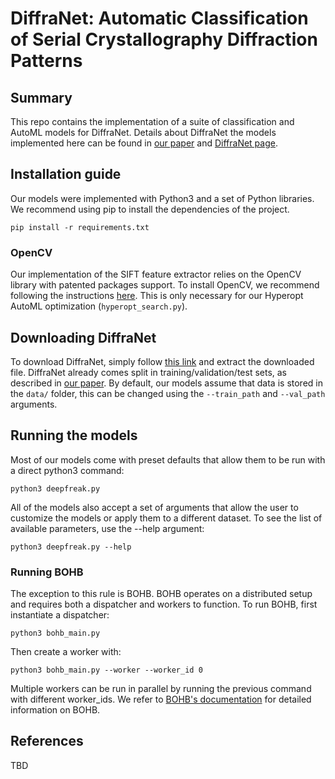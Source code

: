 # DiffraNet: Automatic Classification of Serial Crystallography Diffraction Patterns

## Summary

This repo contains the implementation of a suite of classification and AutoML models for DiffraNet. Details about DiffraNet the models implemented here can be found in [our paper](https://arxiv.org/abs/1904.11834) and [DiffraNet page](https://arturluis.github.io/diffranet/).

## Installation guide

Our models were implemented with Python3 and a set of Python libraries. We recommend using pip to install the dependencies of the project.

```
pip install -r requirements.txt
```

### OpenCV

Our implementation of the SIFT feature extractor relies on the OpenCV library with patented packages support. To install OpenCV, we recommend following the instructions [here](https://www.pyimagesearch.com/opencv-tutorials-resources-guides/). This is only necessary for our Hyperopt AutoML optimization (```hyperopt_search.py```).


## Downloading DiffraNet

To download DiffraNet, simply follow [this link](https://www.dcc.ufmg.br/~arturluis/diffranet/diffranet.zip) and extract the downloaded file. DiffraNet already comes split in training/validation/test sets, as described in [our paper](https://arxiv.org/abs/1904.11834). By default, our models assume that data is stored in the ```data/``` folder, this can be changed using the ```--train_path``` and ```--val_path``` arguments.

## Running the models

Most of our models come with preset defaults that allow them to be run with a direct python3 command:

```
python3 deepfreak.py
```

All of the models also accept a set of arguments that allow the user to customize the models or apply them to a different dataset. To see the list of available parameters, use the --help argument:

```
python3 deepfreak.py --help
```

### Running BOHB

The exception to this rule is BOHB. BOHB operates on a distributed setup and requires both a dispatcher and workers to function. To run BOHB, first instantiate a dispatcher:

```
python3 bohb_main.py
```

Then create a worker with:

```
python3 bohb_main.py --worker --worker_id 0
```

Multiple workers can be run in parallel by running the previous command with different worker_ids. We refer to [BOHB's documentation](https://automl.github.io/HpBandSter/build/html/index.html) for detailed information on BOHB.

## References

TBD
